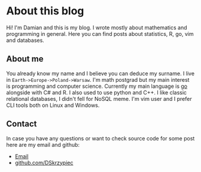 # About this blog

Hi! I'm Damian and this is my blog. I wrote mostly about mathematics and
programming in general. Here you can find posts about statistics, R, go, vim and
databases.

## About me
You already know my name and I believe you can deduce my surname. I live in
`Earth->Europe->Poland->Warsaw`. I'm math postgrad but my main interest is
programming and computer science. Currently my main language is 
[go](https://golang.org/) alongside with C# and R. I also used to use python 
and C++. I like classic relational databases, I didn't fell for NoSQL meme. 
I'm vim user and I prefer CLI tools both on Linux and Windows.


## Contact

In case you have any questions or want to check source code for some post here
are my email and github:

* <a href="mailto:damian.j.skrzypiec@gmail.com">Email</a>
* [github.com/DSkrzypiec](https://github.com/DSkrzypiec/)

